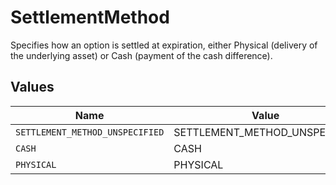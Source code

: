 # SettlementMethod

Specifies how an option is settled at expiration, either Physical (delivery of the underlying asset) or Cash (payment of the cash difference).


## Values

| Name                            | Value                           |
| ------------------------------- | ------------------------------- |
| `SETTLEMENT_METHOD_UNSPECIFIED` | SETTLEMENT_METHOD_UNSPECIFIED   |
| `CASH`                          | CASH                            |
| `PHYSICAL`                      | PHYSICAL                        |